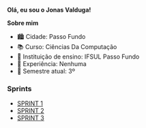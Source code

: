 **Olá, eu sou o Jonas Valduga!**  

**Sobre mim**  

- 🏙️ Cidade: Passo Fundo
- 📚 Curso: Ciências Da Computação
- 🏫 Instituição de ensino: IFSUL Passo Fundo
- 💼 Experiência: Nenhuma
- 📅 Semestre atual: 3º

### Sprints

- [SPRINT 1](sprint%201/README.md)
- [SPRINT 2](sprint%202/README.md)
- [SPRINT 3](#)
